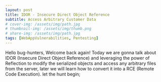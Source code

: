 ```yaml
---
layout: post
title: IDOR - Insecure Direct Object Reference
subtitle: Access Arbitrary Customer Data
# cover-img: /assets/img/path.jpg
# thumbnail-img: /assets/img/thumb.png
# share-img: /assets/img/path.jpg
tags: [WebAppVulnerabilities, Pentesting]
---
```


Hello bug-hunters, Welcome back again! Today we are gonna talk about IDOR (Insecure Direct Object Reference) and leveraging the power of Reflection to modify the serialized objects and access any arbitrary files from the server, later we will learn how to convert it into a RCE (Remote Code Execution). let the hunt begin;
